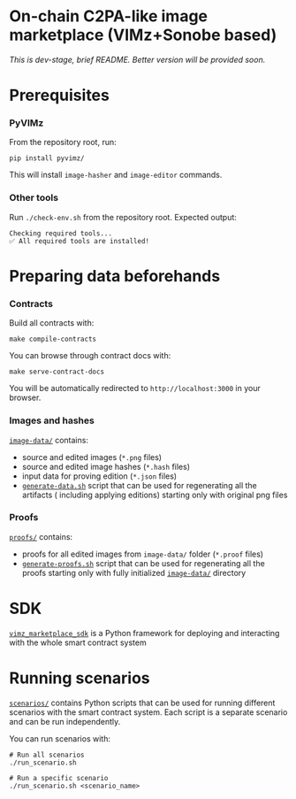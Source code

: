 # On-chain C2PA-like image marketplace (VIMz+Sonobe based)

_This is dev-stage, brief README. Better version will be provided soon._

# Prerequisites

### PyVIMz

From the repository root, run:

```shell
pip install pyvimz/
```

This will install `image-hasher` and `image-editor` commands.

### Other tools

Run `./check-env.sh` from the repository root. Expected output:

```shell
Checking required tools...
✅ All required tools are installed!
```

# Preparing data beforehands

### Contracts

Build all contracts with:
```shell
make compile-contracts
```

You can browse through contract docs with:
```shell
make serve-contract-docs
```
You will be automatically redirected to `http://localhost:3000` in your browser.

### Images and hashes

[`image-data/`](image-data/) contains:

- source and edited images (`*.png` files)
- source and edited image hashes (`*.hash` files)
- input data for proving edition (`*.json` files)
- [`generate-data.sh`](image-data/generate-data.sh) script that can be used for regenerating all the artifacts (
  including applying editions) starting only with original png files

### Proofs

[`proofs/`](proofs/) contains:

- proofs for all edited images from `image-data/` folder (`*.proof` files)
- [`generate-proofs.sh`](proofs/generate-proofs.sh) script that can be used for regenerating all the proofs starting only
  with fully initialized [`image-data/`](image-data/) directory

# SDK

[`vimz_marketplace_sdk`](vimz_marketplace_sdk) is a Python framework for deploying and interacting with the whole smart contract system

# Running scenarios

[`scenarios/`](scenarios/) contains Python scripts that can be used for running different scenarios with the smart contract system. 
Each script is a separate scenario and can be run independently.

You can run scenarios with:
```shell
# Run all scenarios
./run_scenario.sh

# Run a specific scenario
./run_scenario.sh <scenario_name>
```
